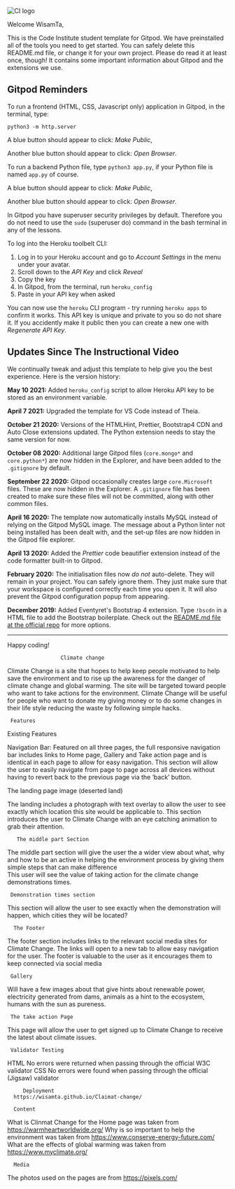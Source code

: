 ![CI logo](https://codeinstitute.s3.amazonaws.com/fullstack/ci_logo_small.png)

Welcome WisamTa,

This is the Code Institute student template for Gitpod. We have preinstalled all of the tools you need to get started. You can safely delete this README.md file, or change it for your own project. Please do read it at least once, though! It contains some important information about Gitpod and the extensions we use.

## Gitpod Reminders

To run a frontend (HTML, CSS, Javascript only) application in Gitpod, in the terminal, type:

`python3 -m http.server`

A blue button should appear to click: _Make Public_,

Another blue button should appear to click: _Open Browser_.

To run a backend Python file, type `python3 app.py`, if your Python file is named `app.py` of course.

A blue button should appear to click: _Make Public_,

Another blue button should appear to click: _Open Browser_.

In Gitpod you have superuser security privileges by default. Therefore you do not need to use the `sudo` (superuser do) command in the bash terminal in any of the lessons.

To log into the Heroku toolbelt CLI:

1. Log in to your Heroku account and go to *Account Settings* in the menu under your avatar.
2. Scroll down to the *API Key* and click *Reveal*
3. Copy the key
4. In Gitpod, from the terminal, run `heroku_config`
5. Paste in your API key when asked

You can now use the `heroku` CLI program - try running `heroku apps` to confirm it works. This API key is unique and private to you so do not share it. If you accidently make it public then you can create a new one with _Regenerate API Key_.

## Updates Since The Instructional Video

We continually tweak and adjust this template to help give you the best experience. Here is the version history:

**May 10 2021:** Added `heroku_config` script to allow Heroku API key to be stored as an environment variable.

**April 7 2021:** Upgraded the template for VS Code instead of Theia.

**October 21 2020:** Versions of the HTMLHint, Prettier, Bootstrap4 CDN and Auto Close extensions updated. The Python extension needs to stay the same version for now.

**October 08 2020:** Additional large Gitpod files (`core.mongo*` and `core.python*`) are now hidden in the Explorer, and have been added to the `.gitignore` by default.

**September 22 2020:** Gitpod occasionally creates large `core.Microsoft` files. These are now hidden in the Explorer. A `.gitignore` file has been created to make sure these files will not be committed, along with other common files.

**April 16 2020:** The template now automatically installs MySQL instead of relying on the Gitpod MySQL image. The message about a Python linter not being installed has been dealt with, and the set-up files are now hidden in the Gitpod file explorer.

**April 13 2020:** Added the _Prettier_ code beautifier extension instead of the code formatter built-in to Gitpod.

**February 2020:** The initialisation files now _do not_ auto-delete. They will remain in your project. You can safely ignore them. They just make sure that your workspace is configured correctly each time you open it. It will also prevent the Gitpod configuration popup from appearing.

**December 2019:** Added Eventyret's Bootstrap 4 extension. Type `!bscdn` in a HTML file to add the Bootstrap boilerplate. Check out the <a href="https://github.com/Eventyret/vscode-bcdn" target="_blank">README.md file at the official repo</a> for more options.

---

Happy coding!

                     Climate change 
Climate Change  is a site that hopes to help keep people motivated to help save the environment and to rise up  the awareness  for the danger of climate change and global warming.
The site will be targeted toward people who want to take actions for the environment.
Climate Change  will be useful for people who want to donate my giving money or to do some changes in their life style reducing the waste by following simple hacks.  

     Features
Existing Features

Navigation Bar:
Featured on all three pages, the full responsive navigation bar includes links to Home page, Gallery and Take action page and is identical in each page to allow for easy navigation.
This section will allow the user to easily navigate from page to page across all devices without having to revert back to the previous page via the ‘back’ button.

The landing page image (deserted land)

The landing includes a photograph with text overlay to allow the user to see exactly which location this site would be applicable to.
This section introduces the user to Climate Change with an eye catching animation to grab their attention.

       The middle part Section

The middle part section will give the user the a wider view about what, why and how  to be an active in helping the environment process by giving them simple steps that can make difference   
This user will see the value of taking action  for the climate change demonstrations times. 

     Demonstration times section
This section will allow the user to see exactly when the demonstration will happen, which cities they will be located?

      The Footer

The footer section includes links to the relevant social media sites for Climate Change. The links will open to a new tab to allow easy navigation for the user.
The footer is valuable to the user as it encourages them to keep connected via social media

     Gallery
Will have a few images about that give hints about renewable power, electricity generated from dams, animals as a hint to the ecosystem, humans with the sun  as pureness.

     The take action Page
This page will allow the user to get signed up to Climate Change  to receive the latest about climate issues.

     Validator Testing 
HTML
No errors were returned when passing through the official W3C validator
CSS
No errors were found when passing through the official (Jigsaw) validator

         Deployment
      https://wisamta.github.io/Claimat-change/

      Content
What is Clinmat Change  for the Home page was taken from https://warmheartworldwide.org/
Why is so important to help the environment was taken from https://www.conserve-energy-future.com/
What are the effects of global warming was taken from https://www.myclimate.org/
      
      Media
The photos used on the pages are from https://pixels.com/
 

